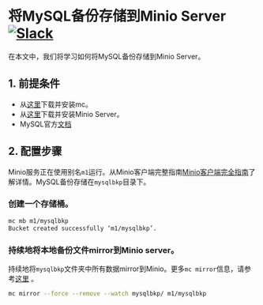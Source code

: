 # 将MySQL备份存储到Minio Server [![Slack](https://slack.minio.io/slack?type=svg)](https://slack.minio.io)

在本文中，我们将学习如何将MySQL备份存储到Minio Server。

 
## 1. 前提条件

* 从[这里](https://docs.minio.io/docs/minio-client-quickstart-guide)下载并安装mc。
* 从[这里](http://docs.minio.io/docs/minio-quickstart-guide)下载并安装Minio Server。
* MySQL官方[文档](https://dev.mysql.com/doc/)

## 2. 配置步骤

Minio服务正在使用别名``m1``运行。从Minio客户端完整指南[Minio客户端完全指南](https://docs.minio.io/docs/minio-client-complete-guide)了解详情。MySQL备份存储在``mysqlbkp``目录下。

### 创建一个存储桶。

```sh
mc mb m1/mysqlbkp
Bucket created successfully ‘m1/mysqlbkp’.
```

### 持续地将本地备份文件mirror到Minio server。

持续地将``mysqlbkp``文件夹中所有数据mirror到Minio。更多``mc mirror``信息，请参考[这里](https://docs.minio.io/docs/minio-client-complete-guide#mirror) 。

```sh
mc mirror --force --remove --watch mysqlbkp/ m1/mysqlbkp
```

